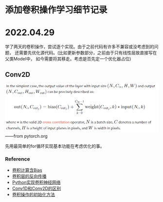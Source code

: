 # 添加卷积操作学习细节记录
# 2022.04.29
学了两天的卷积操作，尝试逐个实现。由于之前代码有许多不兼容或没考虑到的问题，
还需要先优化源代码。(比如更新参数部分，之前由于只有线性层故直接写在父类Model中，
如今需要将其移走。考虑是否先定一个优化器占位)

## Conv2D

![Conv2D](images/Conv2D.png)
——from pytorch.org

先用最简单的for循环实现基本功能在考虑优化的事。


### Reference

- [卷积计算含Bias](https://zhuanlan.zhihu.com/p/268179286?ivk_sa=1024320u)
- [卷积层的反向传播](https://blog.csdn.net/weixin_37721058/article/details/102327691)
- [Python实现卷积神经网络](https://blog.csdn.net/weixin_37251044/article/details/81349287)
- [Conv1D和Conv2D的区别](https://zhuanlan.zhihu.com/p/156825903)
- [卷积操作的初始化方法](https://blog.csdn.net/weixin_44503976)